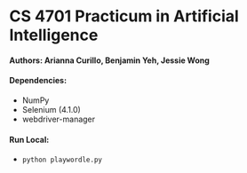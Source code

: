 # CS 4701 Practicum in Artificial Intelligence 

#### Authors: Arianna Curillo, Benjamin Yeh, Jessie Wong

#### Dependencies:
* NumPy
* Selenium (4.1.0)
* webdriver-manager

#### Run Local:
* `python playwordle.py`
